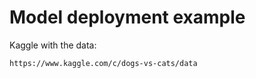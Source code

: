 Model deployment example
========================

Kaggle with the data:

```
https://www.kaggle.com/c/dogs-vs-cats/data
```
